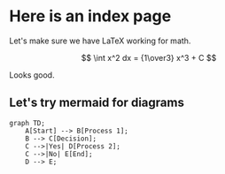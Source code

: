 # Here is an index page

Let's make sure we have LaTeX working for math.

$$ \int x^2 dx = {1\over3} x^3 + C $$

Looks good.

## Let's try mermaid for diagrams

```mermaid
graph TD;
    A[Start] --> B[Process 1];
    B --> C[Decision];
    C -->|Yes| D[Process 2];
    C -->|No| E[End];
    D --> E;
```
